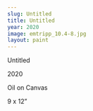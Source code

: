 ```yaml
---
slug: Untitled
title: Untitled
year: 2020
image: emtripp_10.4-8.jpg
layout: paint
---
```

Untitled

2020

Oil on Canvas

9 x 12”